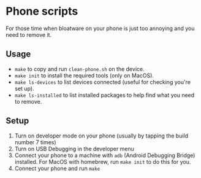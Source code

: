 Phone scripts
=============

For those time when bloatware on your phone is just too annoying and you need to remove it.

## Usage

- `make` to copy and run `clean-phone.sh` on the device.
- `make init` to install the required tools (only on MacOS).
- `make ls-devices` to list devices connected (useful for checking you're set up).
- `make ls-installed` to list installed packages to help find what you need to remove.

## Setup

1. Turn on developer mode on your phone (usually by tapping the build number 7 times)
2. Turn on USB Debugging in the developer menu
3. Connect your phone to a machine with `adb` (Android Debugging Bridge) installed. For MacOS with homebrew, run `make init` to do this for you.
4. Connect your phone and run `make`
